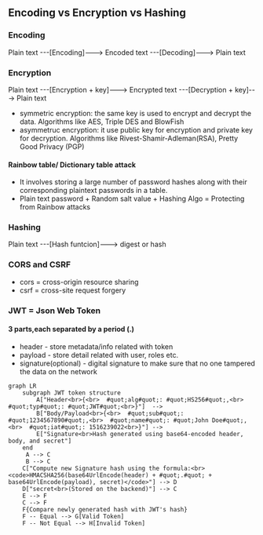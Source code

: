 ## Encoding vs Encryption vs Hashing

### Encoding
Plain text ---[Encoding]---> Encoded text ---[Decoding]---> Plain text
### Encryption
Plain text ---[Encryption + key]---> Encrypted text  ---[Decryption + key]---> Plain text

- symmetric encryption: the same key is used to encrypt and decrypt the data. Algorithms like AES, Triple DES and BlowFish
- asymmetruc encryption: it use public key for encryption and private key for decryption. Algorithms like Rivest-Shamir-Adleman(RSA), Pretty Good Privacy (PGP)
#### Rainbow table/ Dictionary table attack
- It involves storing a large number of password hashes along with their corresponding plaintext passwords in a table.
- Plain text password + Random salt value + Hashing Algo = Protecting from Rainbow attacks


### Hashing
Plain text ---[Hash funtcion]---> digest or hash

### CORS and CSRF
- cors = cross-origin resource sharing
- csrf = cross-site request forgery

### JWT = Json Web Token
#### 3 parts,each separated by a period (.)
- header - store metadata/info related with token
- payload - store detail related with user, roles etc.
- signature(optional) - digital signature to make sure that no one tampered the data on the network

```mermaid
graph LR
    subgraph JWT token structure
        A["Header<br>{<br>  #quot;alg#quot;: #quot;HS256#quot;,<br>  #quot;typ#quot;: #quot;JWT#quot;<br>}"]  -->
        B["Body/Payload<br>{<br>  #quot;sub#quot;: #quot;1234567890#quot;,<br>  #quot;name#quot;: #quot;John Doe#quot;,<br>  #quot;iat#quot;: 1516239022<br>}"] -->
        E["Signature<br>Hash generated using base64-encoded header, body, and secret"]
    end
     A --> C
     B --> C
    C["Compute new Signature hash using the formula:<br><code>HMACSHA256(base64UrlEncode(header) + #quot;.#quot; + base64UrlEncode(payload), secret)</code>"] --> D
    D["secret<br>(Stored on the backend)"] --> C
    E --> F
    C --> F
    F{Compare newly generated hash with JWT's hash} 
    F -- Equal --> G[Valid Token]
    F -- Not Equal --> H[Invalid Token]
```
